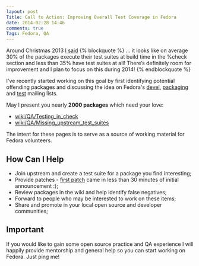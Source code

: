 ```yaml
---
layout: post
Title: Call to Action: Improving Overall Test Coverage in Fedora
date: 2014-02-28 14:46
comments: true
Tags: Fedora, QA
---
```


Around Christmas 2013
[I said](/blog/2013/12/24/upstream-test-suite-status-of-fedora-20/)
{% blockquote %}
... it looks like on average 30% of the packages execute their test suites at
build time in the %check section and less than 35% have test suites at all!
There’s definitely room for improvement and I plan to focus on this during 2014!
{% endblockquote %}

I've recently started working on this goal by first identifying potential offending
packages and discussing the idea on Fedora's
[devel](https://lists.fedoraproject.org/pipermail/devel/2014-February/thread.html),
[packaging](https://lists.fedoraproject.org/pipermail/packaging/2014-February/thread.html)
and [test](https://lists.fedoraproject.org/pipermail/test/2014-February/thread.html)
mailing lists.

May I present you nearly **2000 packages** which need your love:

* [wiki/QA/Testing_in_check](https://fedoraproject.org/wiki/QA/Testing_in_check)
* [wiki/QA/Missing_upstream_test_suites](https://fedoraproject.org/wiki/QA/Missing_upstream_test_suites)

The intent for these pages is to serve as a source of working material for Fedora 
volunteers.


How Can I Help
----------------

* Join upstream and create a test suite for a package you find interesting;
* Provide patches - [first patch](https://lists.fedoraproject.org/pipermail/devel/2014-February/196035.html)
came in less than 30 minutes of initial announcement :);
* Review packages in the wiki and help identify false negatives;
* Forward to people who may be interested to work on these items;
* Share and promote in your local open source and developer communities;

Important
----------

If you would like to gain some open source practice and QA experience I will
happily provide mentorship and general help so you can start working on Fedora.
Just ping me!
